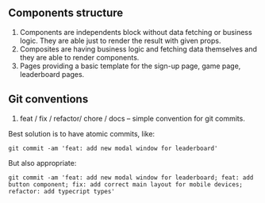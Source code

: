 ## Components structure

1) Components are independents block without data fetching or business logic. They are able just to render the result with given props.
2) Composites are having business logic and fetching data themselves and they are able to render components.
3) Pages providing a basic template for the sign-up page, game page, leaderboard pages.

## Git conventions

1) feat / fix / refactor/ chore / docs – simple convention for git commits.

Best solution is to have atomic commits, like:
```git
git commit -am 'feat: add new modal window for leaderboard'
```

But also appropriate:
```git
git commit -am 'feat: add new modal window for leaderboard; feat: add button component; fix: add correct main layout for mobile devices; refactor: add typecript types'
```
